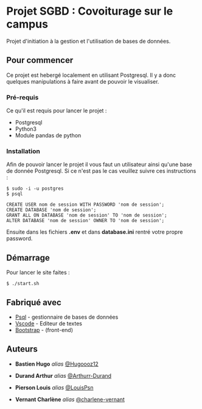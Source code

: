 # Projet SGBD : Covoiturage sur le campus

<!-- [![forthebadge](https://forthebadge.com/images/featured/featured-built-with-love.svg)](https://forthebadge.com) -->

Projet d'initiation à la gestion et l'utilisation de bases de données.

## Pour commencer

Ce projet est hebergé localement en utilisant Postgresql. Il y a donc quelques manipulations à faire avant de pouvoir le visualiser.

### Pré-requis

Ce qu'il est requis pour lancer le projet :

- Postgresql
- Python3
- Module pandas de python

### Installation

Afin de pouvoir lancer le projet il vous faut un utilisateur ainsi qu'une base de donnée Postgresql.
Si ce n'est pas le cas veuillez suivre ces instructions :

    $ sudo -i -u postgres
    $ psql

    CREATE USER nom de session WITH PASSWORD 'nom de session';
    CREATE DATABASE 'nom de session';
    GRANT ALL ON DATABASE 'nom de session' TO 'nom de session';
    ALTER DATABASE 'nom de session' OWNER TO 'nom de session';

Ensuite dans les fichiers **.env** et dans **database.ini** rentré votre propre password.

## Démarrage

Pour lancer le site faites :

`$ ./start.sh`

## Fabriqué avec

- [Psql](https://www.postgresql.fr/) - gestionnaire de bases de données
- [Vscode](http://materializecss.com) - Editeur de textes
- [Bootstrap](https://getbootstrap.com/) - (front-end)

## Auteurs

- **Bastien Hugo** _alias_ [@Hugoooz12](https://github.com/Hugoooz12)

- **Durand Arthur** _alias_ [@Arthurr-Durand](https://github.com/Arthurr-Durand)

- **Pierson Louis** _alias_ [@LouisPsn](https://github.com/LouisPsn)

- **Vernant Charlène** _alias_ [@charlene-vernant](https://github.com/charlene-vernant)
